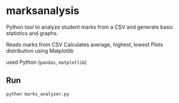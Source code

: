 # marksanalysis


Python tool to analyze student marks from a CSV and generate basic statistics and graphs.


 Reads marks from CSV
Calculates average, highest, lowest
 Plots distribution using Matplotlib

used Python (`pandas`, `matplotlib`)

## Run
```bash
python marks_analyzer.py
